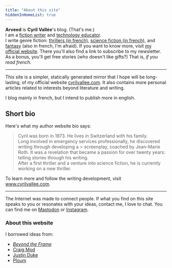 ```yaml
---
title: "About this site"
hiddenInHomeList: true
---
```


**Arveed** is **Cyril Vallée**'s blog. (That's me.)  
I am a <a href="https://www.cyrilvallee.com">fiction writer</a> and <a href="https://www.h-fr.ch/nos-formations/centre-de-formation-des-soins">technology educator</a>.<br> I write genre fiction: <a href="https://www.cyrilvallee.com/totem-un-thriller/">thrillers (in french)</a>, <a href="https://www.cyrilvallee.com/le-reflet-des-etoiles/">science fiction (in french)</a>, and <a href="https://www.cyrilvallee.com/timeskippers/">fantasy</a> (also in french, I'm afraid). If you want to know more, visit <a href="https://www.cyrilvallee.com/">my official website</a>. There you'll also find a link to subscribe to my newsletter. As a bonus, you'll get free stories (who doesn't like gifts?) That is, _if you read french_.

<hr class="min">

This site is a simpler, statically generated mirror that I hope will be long-lasting, of my official website [cyrilvallee.com](https://www.cyrilvallee.com/). It also contains more personal articles related to interests beyond literature and writing.

I blog mainly in french, but I intend to publish more in english.

## Short bio

Here's what my author website bio says:

> Cyril was born in 1973. He lives in Switzerland with his family.  
> Long involved in emergency services professionally, he discovered writing through developing a > screenplay, coached by Jean-Marie Roth. It was a revelation that became a passion for over twenty years: telling stories through his writing.  
> After a first thriller and a venture into science fiction, he is currently working on a new thriller.

To learn more and follow the writing development, visit www.cyrilvallee.com.

<hr>

The Internet was made to connect people. If what you find on this site speaks to you or resonates with your ideas, contact me, I love to chat. You can find me on [Mastodon](https://tooting.ch/@arveed) or [Instagram](https://www.instagram.com/_cyrilvallee_).

### About this website

I borrowed ideas from:

- [_Beyond the Frame_](https://schmud.de/)
- [Craig Mod](https://craigmod.com)
- [Justin Duke](https://arcana.computer)
- [Ploum](https://ploum.net)
